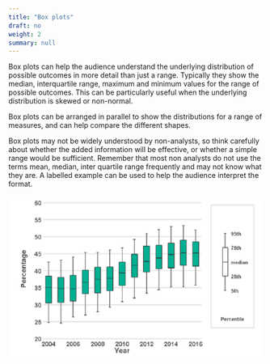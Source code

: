 ```yaml
---
title: "Box plots"
draft: no
weight: 2
summary: null
---
```


Box plots can help the audience understand the underlying distribution of possible outcomes in more detail than just a range. Typically they show the median, interquartile range, maximum and minimum values for the range of possible outcomes. This can be particularly useful when the underlying distribution is skewed or non-normal.

Box plots can be arranged in parallel to show the distributions for a range of measures, and can help compare the different shapes.

Box plots may not be widely understood by non-analysts, so think carefully about whether the added information will be effective, or whether a simple range would be sufficient. Remember that most non analysts do not use the terms mean, median, inter quartile range frequently and may not know what they are. A labelled example can be used to help the audience interpret the format.

![Example: [Deaths in the usual place of residence, Public Health England](https://www.gov.uk/government/publications/end-of-life-care-profiles-july-2018-data-update/statistical-commentary-end-of-life-care-profiles-july-2018-update). The graph depicts the percentage of individuals that die in their usual place of residence. Box plots are used to show the variation between different Clinical Commissioning Groups, and district and local authorities. A labelled box plot is presented to explain what the ranges mean.](images/box_plots.png)